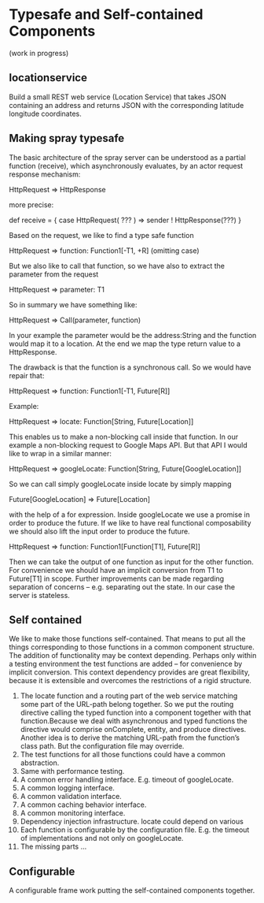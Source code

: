 # Typesafe and Self-contained Components 
(work in progress)
## locationservice 
Build a small REST web service (Location Service) that takes JSON containing an address and returns JSON with the corresponding latitude longitude coordinates.

## Making spray typesafe
The basic architecture of the spray server can be understood as a partial function (receive), which asynchronously evaluates, by an actor request response mechanism:

HttpRequest => HttpResponse

more precise:

def receive = { case HttpRequest( ??? ) => sender ! HttpResponse(???) }

Based on the request, we like to find a type safe function

HttpRequest => function: Function1[-T1, +R] (omitting case)

But we also like to call that function, so we have also to extract the parameter from the request

HttpRequest => parameter: T1

So in summary we have something like:

HttpRequest => Call(parameter, function)

In your example the parameter would be the address:String and the function would map it to a location. At the end we map the type return value to a HttpResponse.

The drawback is that the function is a synchronous call. So we would have repair that:

HttpRequest => function: Function1[-T1, Future[R]]

Example:

HttpRequest => locate: Function[String, Future[Location]]

This enables us to make a non-blocking call inside that function. In our example a non-blocking request to Google Maps API. But that API I would like to wrap in a similar manner:

HttpRequest => googleLocate: Function[String, Future[GoogleLocation]]

So we can call simply googleLocate inside locate by simply mapping 

Future[GoogleLocation] => Future[Location]

with the help of a for expression. Inside googleLocate we use a promise in order to produce the future.
If we like to have real functional composability we should also lift the input order to produce the future.

HttpRequest => function: Function1[Function[T1], Future[R]]

Then we can take the output of one function as input for the other function. For convenience we should have an implicit conversion from T1 to Future[T1] in scope.
Further improvements can be made regarding separation of concerns – e.g. separating out the state. In our case the server is stateless.

## Self contained

We like to make those functions self-contained. That means to put all the things corresponding to those functions in a common component structure. The addition of functionality may be context depending. Perhaps only within a testing environment the test functions are added – for convenience by implicit conversion. This context dependency provides are great flexibility, because it is extensible and overcomes the restrictions of a rigid structure.

1. The locate function and a routing part of the web service matching some part of the URL-path belong together. So we put the routing directive calling the typed function into a component together with that function.Because we deal with asynchronous and typed functions the directive would comprise onComplete, entity, and produce directives.
Another idea is to derive the matching URL-path from the function’s class path. But the configuration file may override.
2. The test functions for all those functions could have a common abstraction.
3. Same with performance testing.
4. A common error handling interface. E.g. timeout of googleLocate.
5. A common logging interface.
6. A common validation interface.
7. A common caching behavior interface.
8. A common monitoring interface.
9. Dependency injection infrastructure. locate could depend on various 
10. Each function is configurable by the configuration file. E.g. the timeout of implementations and not only on googleLocate.
11. The missing parts ...

## Configurable
A configurable frame work putting the self-contained components together.
